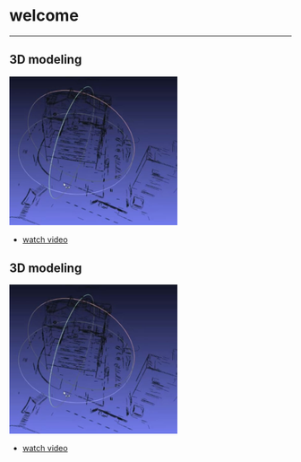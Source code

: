 # welcome 
--------------------------------------------------------------------------------




## 3D modeling 

<img src="videos\vs-2025-01-14.JPG" alt="3D modeling" width="300"/>



* [watch video](3dmodeling.md)


## 3D modeling 

<img src="videos\vs-2025-01-14.JPG" alt="3D modeling" width="300"/>



* [watch video](videos\3dmodeling.md)



